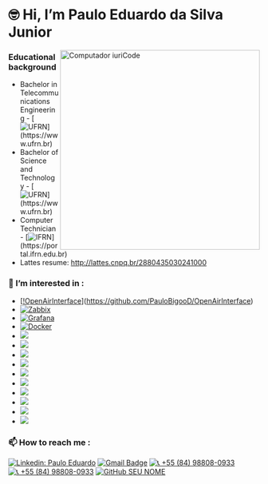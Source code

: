 # :nerd_face: **Hi, I’m  Paulo Eduardo da Silva Junior**

<img src="https://uploaddeimagens.com.br/images/004/522/927/original/pngwing.com_%282%29.png?1687893059" min-width="400px" max-width="400px" width="400px" align="right" alt="Computador iuriCode">

### Educational background
- Bachelor in Telecommunications Engineering - [![UFRN](https://img.shields.io/badge/-UFRN-blue?style=plastic&logo=telephone&logoColor=white&link=https://www.ufrn.br/")](https://www.ufrn.br)
- Bachelor of Science and Technology - [![UFRN](https://img.shields.io/badge/-UFRN-blue?style=plastic&logo=telephone&logoColor=white&link=https://www.ufrn.br/")](https://www.ufrn.br)
- Computer Technician - [![IFRN](https://img.shields.io/badge/-IFRN-3ADF00?style=plastic&logo=telephone&logoColor=white&link=https://portal.ifrn.edu.br/")](https://portal.ifrn.edu.br)
- Lattes resume: http://lattes.cnpq.br/2880435030241000
### 👀 I’m interested in : 

  - [[!OpenAirInterface](https://img.shields.io/badge/OpenAirInterface-119ebd?style=plastic&logoColor=white)](https://github.com/PauloBigooD/OpenAirInterface)
  - [![Zabbix](https://img.shields.io/badge/ZABBIX-FF0000?style=plastic&logo=zotero&logoColor=write)](https://github.com/PauloBigooD/Zabbix)
  - [![Grafana](https://img.shields.io/badge/Grafana-F4FA58?style=plastic&logo=grafana&logoColor=write)](https://github.com/PauloBigooD/Grafana)
  - [![Docker](https://img.shields.io/badge/Docker-2496ED?style=plastic&logo=docker&logoColor=white)](https://github.com/PauloBigooD/Docker)
  - <img src="https://img.shields.io/badge/Kubernetes-326DE6?style=plastic&logo=kubernetes&logoColor=white">
  - <img src="https://img.shields.io/badge/Puppet-FFAD19?style=plastic&logo=puppet&logoColor=black">
  - <img src="https://img.shields.io/badge/Ansible-000000?style=plastic&logo=Ansible&logoColor=white">
  - <img src="https://img.shields.io/badge/Terraform-7B42BC?style=plastic&logo=terraform&logoColor=white">
  - <img src="https://img.shields.io/badge/OpenStack-EA2046?style=plastic&logo=openstack&logoColor=white">
  - <img src="https://img.shields.io/badge/Microsoft_Azure-0089D6?style=plastic&logo=microsoft-azure&logoColor=white"> 
  - <img src="https://img.shields.io/badge/Oracle%20Cloud-FF0000?style=plastic&logo=oracle&logoColor=write"> 
  - <img src="https://img.shields.io/badge/Proxmox-000000?style=plastic&logo=proxmox&logoColor=write">
  - <img src="https://img.shields.io/badge/PowerShell-EFFBFB?style=plastic&logo=powershell&logoColor=write">
  - <img src="https://img.shields.io/badge/Python-14354C?style=plastic&logo=python&logoColor=white">

### 📫 How to reach me : 

[![Linkedin: Paulo Eduardo](https://img.shields.io/badge/-Paulo%20Eduardo-blue?style=plastic&logo=Linkedin&logoColor=white&link=https://www.linkedin.com/in/paulo-eduardo-5a18b3174)](https://www.linkedin.com/in/paulo-eduardo-5a18b3174)
[![Gmail Badge](https://img.shields.io/badge/-paulo.eduardo.093@ufrn.edu.br-424242?style=plastic&labelColor=424242&logo=Gmail&logoColor=write&link=mailto:paulo.eduardo.093@ufrn.edu.br)](mailto:paulo.eduardo.093@ufrn.edu.br)
[![📞 +55 (84) 98808-0933](https://img.shields.io/badge/-%F0%9F%93%9E%20+55%20(84)%2098808%200933-424242?style=plastic&logoColor=white)]()
[![📞 +55 (84) 98808-0933](https://img.shields.io/badge/-+55%20(84)%2098808%200933-3ADF00?style=plastic&logo=whatsapp&logoColor=white)]()
[![GitHub SEU NOME](https://img.shields.io/github/followers/VanessaSwerts?label=PauloBigooD&style=social)](https://github.com/PauloBigooD)

<!---

[![card](https://github-readme-stats.vercel.app/api?username=PauloBigooD&theme=tokyonight&show_icons=true)](https://github.com/anuraghazra/github-readme-stats)

PauloBigooD/PauloBigooD is a ✨ special ✨ repository because its `README.md` (this file) appears on your GitHub profile.
You can click the Preview link to take a look at your changes.
--->
